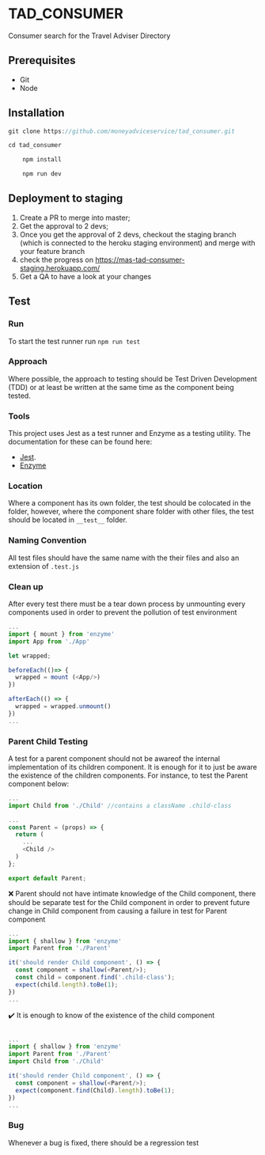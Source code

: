 # TAD_CONSUMER

Consumer search for the Travel Adviser Directory

## Prerequisites

- Git
- Node

## Installation

```javascript
git clone https://github.com/moneyadviceservice/tad_consumer.git

cd tad_consumer

    npm install

    npm run dev
```

## Deployment to staging

1. Create a PR to merge into master;
2. Get the approval to 2 devs;
3. Once you get the approval of 2 devs, checkout the staging branch (which is connected to the heroku staging environment) and merge with your feature branch
4. check the progress on https://mas-tad-consumer-staging.herokuapp.com/
5. Get a QA to have a look at your changes

## Test

### Run

To start the test runner run `npm run test`

### Approach

Where possible, the approach to testing should be Test Driven Development (TDD) or at least be written at the same time as the component being tested.

### Tools

This project uses Jest as a test runner and Enzyme as a testing utility.
The documentation for these can be found here:

- [Jest](https://jestjs.io/docs/en/getting-started).
- [Enzyme](https://enzymejs.github.io/enzyme/)

### Location

Where a component has its own folder, the test should be colocated in the folder, however, where the component share folder with other files, the test should be located in `__test__` folder.

### Naming Convention

All test files should have the same name with the their files and also an extension of `.test.js`

### Clean up

After every test there must be a tear down process by unmounting every components used in order to prevent the pollution of test environment

```javascript
...
import { mount } from 'enzyme'
import App from './App'

let wrapped;

beforeEach(()=> {
  wrapped = mount (<App/>)
})

afterEach(() => {
  wrapped = wrapped.unmount()
})
...
```

### Parent Child Testing

A test for a parent component should not be awareof the internal implementation of its children component. It is enough for it to just be aware the existence of the children components. For instance, to test the Parent component below:

```javascript
...
import Child from './Child' //contains a className .child-class

...
const Parent = (props) => {
  return (
    ...
    <Child />
  )
};

export default Parent;
```

:x: Parent should not have intimate knowledge of the Child component, there should be separate test for the Child component in order to prevent future change in Child component from causing a failure in test for Parent component

```javascript
...
import { shallow } from 'enzyme'
import Parent from './Parent'

it('should render Child component', () => {
  const component = shallow(<Parent/>);
  const child = component.find('.child-class');
  expect(child.length).toBe(1);
})
...
```

:heavy_check_mark: It is enough to know of the existence of the child component

```javascript

...
import { shallow } from 'enzyme'
import Parent from './Parent'
import Child from './Child'

it('should render Child component', () => {
  const component = shallow(<Parent/>);
  expect(component.find(Child).length).toBe(1);
})
...
```

### Bug

Whenever a bug is fixed, there should be a regression test
